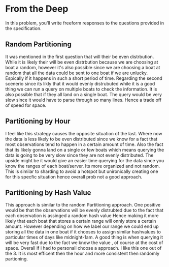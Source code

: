 # From the Deep

In this problem, you'll write freeform responses to the questions provided in the specification.

## Random Partitioning

It was mentioned in the first question that will their be even distrbution. While it is likely their will be even distrbution because we are choosing at boat a random, however it's also possible
since we are choosing a boat at random that all the data could be sent to one boat if we are unlucky. Espically if it happens in such a short period of time. Regarding the second scenerio since its likly that it would evenly distrubuted while it is a good thing we can run a query on multiple boats to check the information. It is also possible that if they all land on a single boat. The query would be very slow since it would have to parse through so many lines. Hence a trade off of speed for space.

## Partitioning by Hour

I feel like this strategy causes the opposite situation of the last. Where now the data is less likely to be even distributed since we know for a fact that most observations tend to happen in a certain amount of time. Also the fact that its likely gonna land on a single or few boats which means querying the data is going to be very slow since they are not evenly distributed. The upside might be it would give an easier time querying for the data since you know the ranges of each boat/server. Its more organized and not random. This is similar to sharding to avoid a hotspot but unironically creating one for this specfic situation hence overall prob not a good approach.

## Partitioning by Hash Value

This approach is similar to the random Partitioning approach. One positive would be that the observations will be evenly distrubted due to the fact that each observation is assinged a random hash value
Hence making it more likely that each boat that stores a certain range will onnly store a certain amount. However depending on how we label our range we could end up storing all the data in one boat if it chooses to assign similar hashvalues to particular times of days like midnight-1am. A good thing is when querying it will be very fast due to the fact we know the value , of course at the cost of space. Overall if i had to personall choose a approach. I like this one out of the 3. It is most efficent then the hour and more consistent then randomly partioning.
